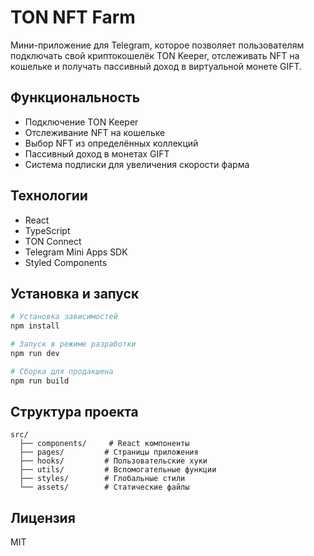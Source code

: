 # TON NFT Farm

Мини-приложение для Telegram, которое позволяет пользователям подключать свой криптокошелёк TON Keeper, отслеживать NFT на кошельке и получать пассивный доход в виртуальной монете GIFT.

## Функциональность

- Подключение TON Keeper
- Отслеживание NFT на кошельке
- Выбор NFT из определённых коллекций
- Пассивный доход в монетах GIFT
- Система подписки для увеличения скорости фарма

## Технологии

- React
- TypeScript
- TON Connect
- Telegram Mini Apps SDK
- Styled Components

## Установка и запуск

```bash
# Установка зависимостей
npm install

# Запуск в режиме разработки
npm run dev

# Сборка для продакшена
npm run build
```

## Структура проекта

```
src/
  ├── components/     # React компоненты
  ├── pages/         # Страницы приложения
  ├── hooks/         # Пользовательские хуки
  ├── utils/         # Вспомогательные функции
  ├── styles/        # Глобальные стили
  └── assets/        # Статические файлы
```

## Лицензия

MIT 